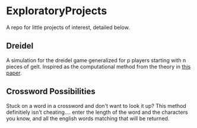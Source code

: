 # ExploratoryProjects
A repo for little projects of interest, detailed below.

## Dreidel
A simulation for the dreidel game generalized for p players starting with n pieces of gelt.
Inspired as the computational method from the theory in [this paper](https://ac.els-cdn.com/S0196885805000886/1-s2.0-S0196885805000886-main.pdf?_tid=0ef4818e-e04b-11e7-959c-00000aab0f02&acdnat=1513200044_14cb7fd1b8109e6fdc935ce8ac3602e7).

## Crossword Possibilities
Stuck on a word in a crossword and don't want to look it up? This method definitiely isn't cheating.... enter the length of the word and the characters you know, and all the english words matching that will be returned.
